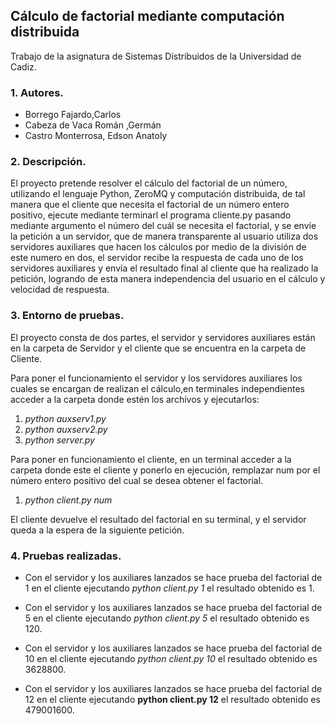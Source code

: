 ## Cálculo de factorial mediante computación distribuida

Trabajo de la asignatura de Sistemas Distribuidos de la Universidad de Cadiz.


### 1. Autores.

* Borrego Fajardo,Carlos
* Cabeza de Vaca Román ,Germán
* Castro Monterrosa, Edson Anatoly


### 2. Descripción.

El proyecto pretende resolver el cálculo del factorial de un número, utilizando el lenguaje Python, ZeroMQ y computación distribuida, de tal manera que el cliente que necesita el factorial de un número entero positivo, ejecute mediante terminarl el programa cliente.py pasando mediante argumento el número del cuál se necesita el factorial, y se envíe la petición a un servidor, que de manera transparente al usuario utiliza dos servidores auxiliares que hacen los cálculos por medio de la división de este numero en dos, el servidor recibe la respuesta de cada uno de los servidores auxiliares y envía el resultado final al cliente que ha realizado la petición, logrando de esta manera independencia del usuario en el cálculo y velocidad de respuesta.

### 3. Entorno de pruebas.

El proyecto consta de dos partes, el servidor y servidores auxiliares están en la carpeta de Servidor y el cliente que se encuentra en la carpeta de Cliente.

Para poner el funcionamiento el servidor y los servidores auxiliares los cuales se encargan de realizan el cálculo,en terminales independientes acceder a la carpeta donde estén los archivos y ejecutarlos:

1. *python auxserv1.py*
2. *python auxserv2.py*
3. *python server.py*

Para poner en funcionamiento el cliente, en un terminal acceder a la carpeta donde este el cliente y ponerlo en  ejecución, remplazar num por el número entero positivo del cual se desea obtener el factorial.

1. *python client.py num*

El cliente devuelve el resultado del factorial en su terminal, y el servidor queda a la espera de la siguiente petición.

### 4. Pruebas realizadas.

* Con el servidor y los auxiliares lanzados se hace prueba del factorial de 1 en el cliente ejecutando *python client.py 1* el resultado obtenido es 1.

* Con el servidor y los auxiliares lanzados se hace prueba del factorial de 5 en el cliente ejecutando *python client.py 5* el resultado obtenido es 120.

* Con el servidor y los auxiliares lanzados se hace prueba del factorial de 10 en el cliente ejecutando *python client.py 10* el resultado obtenido es 3628800.
  
* Con el servidor y los auxiliares lanzados se hace prueba del factorial de 12 en el cliente ejecutando **python client.py 12** el resultado obtenido es 479001600.
